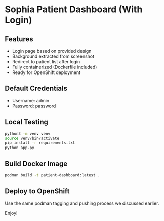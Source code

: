 # Sophia Patient Dashboard (With Login)

## Features

- Login page based on provided design   
- Background extracted from screenshot
- Redirect to patient list after login
- Fully containerized (Dockerfile included)
- Ready for OpenShift deployment

## Default Credentials

- Username: admin
- Password: password

## Local Testing

```bash
python3 -m venv venv
source venv/bin/activate
pip install -r requirements.txt
python app.py
```

## Build Docker Image

```bash
podman build -t patient-dashboard:latest .
```

## Deploy to OpenShift

Use the same podman tagging and pushing process we discussed earlier.

Enjoy!
